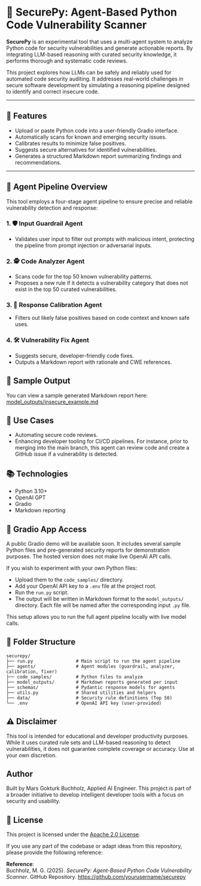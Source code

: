 # 🔐 SecurePy: Agent-Based Python Code Vulnerability Scanner

**SecurePy** is an experimental tool that uses a multi-agent system to analyze Python code for security vulnerabilities and generate actionable reports. By integrating LLM-based reasoning with curated security knowledge, it performs thorough and systematic code reviews.

This project explores how LLMs can be safely and reliably used for automated code security auditing. It addresses real-world challenges in secure software development by simulating a reasoning pipeline designed to identify and correct insecure code.

---

## 🚀 Features

- Upload or paste Python code into a user-friendly Gradio interface.
- Automatically scans for known and emerging security issues.
- Calibrates results to minimize false positives.
- Suggests secure alternatives for identified vulnerabilities.
- Generates a structured Markdown report summarizing findings and recommendations.
---

## 🧠 Agent Pipeline Overview

This tool employs a four-stage agent pipeline to ensure precise and reliable vulnerability detection and response:

### 1. 🛡 Input Guardrail Agent
- Validates user input to filter out prompts with malicious intent, protecting the pipeline from prompt injection or adversarial inputs.

### 2. 🕵️ Code Analyzer Agent
- Scans code for the top 50 known vulnerability patterns.
- Proposes a new rule if it detects a vulnerability category that does not exist in the top 50 curated vulnerabilities.

### 3. 🎯 Response Calibration Agent
- Filters out likely false positives based on code context and known safe uses.

### 4. 🛠 Vulnerability Fix Agent
- Suggests secure, developer-friendly code fixes.
- Outputs a Markdown report with rationale and CWE references.

## 📄 Sample Output

You can view a sample generated Markdown report here:  
[model_outputs/insecure_example.md](model_outputs/insecure_example.md)

## 🧪 Use Cases
- Automating secure code reviews.
- Enhancing developer tooling for CI/CD pipelines. For instance, prior to merging into the main branch, this agent can review code and create a GitHub issue if a vulnerability is detected.

## 📚 Technologies
- Python 3.10+
- OpenAI GPT
- Gradio
- Markdown reporting

## 🔗 Gradio App Access

A public Gradio demo will be available soon. It includes several sample Python files and pre-generated security reports for demonstration purposes. The hosted version does not make live OpenAI API calls.

If you wish to experiment with your own Python files:
- Upload them to the `code_samples/` directory.
- Add your OpenAI API key to a `.env` file at the project root.
- Run the `run.py` script.
- The output will be written in Markdown format to the `model_outputs/` directory. Each file will be named after the corresponding input `.py` file.

This setup allows you to run the full agent pipeline locally with live model calls.

## 📂 Folder Structure

```
securepy/
├── run.py                # Main script to run the agent pipeline
├── agents/               # Agent modules (guardrail, analyzer, calibration, fixer)
├── code_samples/         # Python files to analyze
├── model_outputs/        # Markdown reports generated per input
├── schemas/              # Pydantic response models for agents
├── utils.py              # Shared utilities and helpers
├── data/                 # Security rule definitions (Top 50)
└── .env                  # OpenAI API key (user-provided)
```

## ⚠️ Disclaimer

This tool is intended for educational and developer productivity purposes. While it uses curated rule sets and LLM-based reasoning to detect vulnerabilities, it does not guarantee complete coverage or accuracy. Use at your own discretion.

## Author
Built by Mars Gokturk Buchholz, Applied AI Engineer. This project is part of a broader initiative to develop intelligent developer tools with a focus on security and usability.

## 📝 License

This project is licensed under the [Apache 2.0 License](https://www.apache.org/licenses/LICENSE-2.0).

If you use any part of the codebase or adapt ideas from this repository, please provide the following reference:

**Reference**:  
Buchholz, M. G. (2025). *SecurePy: Agent-Based Python Code Vulnerability Scanner*. GitHub Repository. https://github.com/yourusername/securepy
